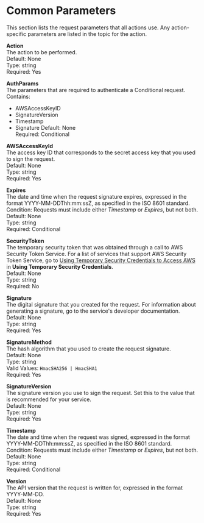 # Common Parameters<a name="CommonParameters"></a>

This section lists the request parameters that all actions use\. Any action\-specific parameters are listed in the topic for the action\.

 **Action**   
The action to be performed\.  
Default: None  
Type: string  
 Required: Yes 

 **AuthParams**   
The parameters that are required to authenticate a Conditional request\. Contains:  
+ AWSAccessKeyID
+ SignatureVersion
+ Timestamp
+ Signature
Default: None  
 Required: Conditional 

 **AWSAccessKeyId**   
The access key ID that corresponds to the secret access key that you used to sign the request\.  
Default: None  
Type: string  
 Required: Yes 

 **Expires**   
The date and time when the request signature expires, expressed in the format YYYY\-MM\-DDThh:mm:ssZ, as specified in the ISO 8601 standard\.  
Condition: Requests must include either *Timestamp* or *Expires*, but not both\.  
Default: None  
Type: string  
 Required: Conditional 

 **SecurityToken**   
The temporary security token that was obtained through a call to AWS Security Token Service\. For a list of services that support AWS Security Token Service, go to [Using Temporary Security Credentials to Access AWS](http://docs.aws.amazon.com/IAM/latest/UsingSTS/UsingTokens.html) in **Using Temporary Security Credentials**\.  
Default: None  
Type: string  
 Required: No 

 **Signature**   
The digital signature that you created for the request\. For information about generating a signature, go to the service's developer documentation\.  
Default: None  
Type: string  
 Required: Yes 

 **SignatureMethod**   
The hash algorithm that you used to create the request signature\.  
Default: None  
Type: string  
 Valid Values: `HmacSHA256 | HmacSHA1`   
 Required: Yes 

 **SignatureVersion**   
The signature version you use to sign the request\. Set this to the value that is recommended for your service\.  
Default: None  
Type: string  
 Required: Yes 

 **Timestamp**   
The date and time when the request was signed, expressed in the format YYYY\-MM\-DDThh:mm:ssZ, as specified in the ISO 8601 standard\.  
Condition: Requests must include either *Timestamp* or *Expires*, but not both\.  
Default: None  
Type: string  
 Required: Conditional 

 **Version**   
The API version that the request is written for, expressed in the format YYYY\-MM\-DD\.  
Default: None  
Type: string  
 Required: Yes 